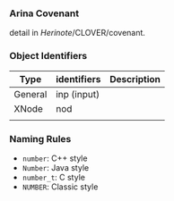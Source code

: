 ### Arina Covenant

detail in *Herinote*/CLOVER/covenant.



### Object Identifiers

| Type    | identifiers | Description |
| ------- | ----------- | ----------- |
| General | inp (input) |             |
| XNode   | nod         |             |
|         |             |             |



### Naming Rules

- `number`: C++ style
- `Number`: Java style
- `number_t`: C style
- `NUMBER`: Classic style


